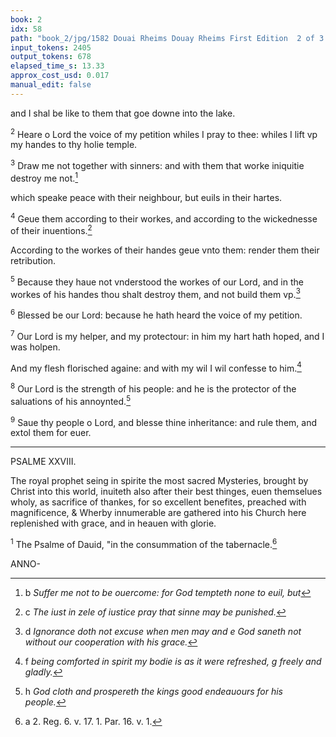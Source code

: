 ```yaml
---
book: 2
idx: 58
path: "book_2/jpg/1582 Douai Rheims Douay Rheims First Edition  2 of 3 1610 Old Testament.pdf-58.jpg"
input_tokens: 2405
output_tokens: 678
elapsed_time_s: 13.33
approx_cost_usd: 0.017
manual_edit: false
---
```

and I shal be like to them that goe downe into the lake.

<sup>2</sup> Heare o Lord the voice of my petition whiles I pray to thee: whiles I lift vp my handes to thy holie temple.

<sup>3</sup> Draw me not together with sinners: and with them that worke iniquitie destroy me not.[^1]

which speake peace with their neighbour, but euils in their hartes.

<sup>4</sup> Geue them according to their workes, and according to the wickednesse of their inuentions.[^2]

According to the workes of their handes geue vnto them: render them their retribution.

<sup>5</sup> Because they haue not vnderstood the workes of our Lord, and in the workes of his handes thou shalt destroy them, and not build them vp.[^3]

<sup>6</sup> Blessed be our Lord: because he hath heard the voice of my petition.

<sup>7</sup> Our Lord is my helper, and my protectour: in him my hart hath hoped, and I was holpen.

And my flesh florisched againe: and with my wil I wil confesse to him.[^4]

<sup>8</sup> Our Lord is the strength of his people: and he is the protector of the saluations of his annoynted.[^5]

<sup>9</sup> Saue thy people o Lord, and blesse thine inheritance: and rule them, and extol them for euer.

---

PSALME XXVIII.

<aside>The royal prophet seing in spirite the most sacred Mysteries, brought by Christ into this world, inuiteth also after their best thinges, euen themselues wholy, as sacrifice of thankes, for so excellent benefites, preached with magnificence, & Wherby innumerable are gathered into his Church here replenished with grace, and in heauen with glorie.</aside>

<sup>1</sup> The Psalme of Dauid, "in the consummation of the tabernacle.[^6]

ANNO-

[^1]: b *Suffer me not to be ouercome: for God tempteth none to euil, but*

[^2]: c *The iust in zele of iustice pray that sinne may be punished.*

[^3]: d *Ignorance doth not excuse when men may and e God saneth not without our cooperation with his grace.*

[^4]: f *being comforted in spirit my bodie is as it were refreshed, g freely and gladly.*

[^5]: h *God cloth and prospereth the kings good endeauours for his people.*

[^6]: a 2. Reg. 6. v. 17. 1. Par. 16. v. 1.